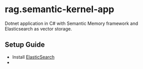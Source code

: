# rag.semantic-kernel-app

Dotnet application in C# with Semantic Memory framework and Elasticsearch as vector storage.

## Setup Guide

- Install [ElasticSearch](./ElasticSearch/README.md)
- 
